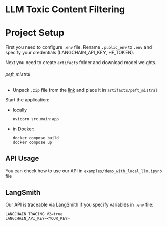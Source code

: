 # LLM Toxic Content Filtering

# Project Setup
First you need to configure `.env` file. Rename `.public_env` to `.env` and specify your credentials (LANGCHAIN_API_KEY, HF_TOKEN).

Next you need to create `artifacts` folder and download model weights.

###### peft_mistral
- Unpack `.zip` file from the [link](https://drive.google.com/drive/folders/1zIKR60AxLkSYbr3TMDC6b9nfVFje4spf?usp=sharing) and place it in `artifacts/peft_mistral`

Start the application:
- locally
    ```
    uvicorn src.main:app
    ```
- in Docker:
    ```
    docker compose build
    docker compose up
    ```

## API Usage
You can check how to use our API in `examples/demo_with_local_llm.ipynb` file

## LangSmith
Our API is traceable via LangSmith if you specify variables in `.env` file:
```
LANGCHAIN_TRACING_V2=true
LANGCHAIN_API_KEY=<YOUR_KEY>
```